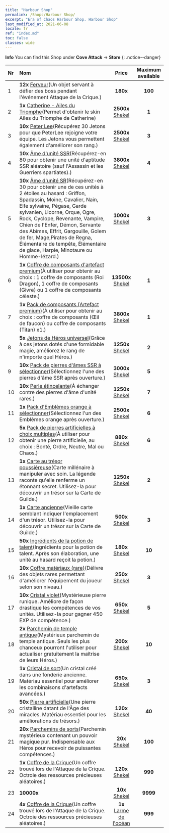 ```yaml
---
title: "Harbour Shop"
permalink: /Shops/Harbour Shop/
excerpt: "Era of Chaos Harbour Shop. Harbour Shop"
last_modified_at: 2021-06-08
locale: fr
ref: "index.md"
toc: false
classes: wide
---
```


**Info** You can find this Shop under **Cove Attack** -> **Store** 
{: .notice--danger}

  |  Nr  |      Nom      |         Price        |   Maximum available      |
  |:-----|:---------------|:--------------------:|:------------------------:|
  | 1 |  **12x** [Ferveur](/ItemsFR/con_954/)(Un objet servant à défier des boss pendant l'événement Attaque de la Crique.) |  **180x** <i class="fas fa-gem"/>  | **100** |
  | 2 |  **1x** [Catherine - Ailes du Triomphe](/ItemsFR/con_1032/)(Permet d'obtenir le skin Ailes du Triomphe de Catherine) |  **2500x** [Shekel](/ItemsFR/con_950/)  | **1** |
  | 3 |  **10x** [Peter Lee](/ItemsFR/her_397/)(Récupérez 30 Jetons pour que PeterLee rejoigne votre équipe. Les Jetons vous permettent également d'améliorer son rang.) |  **2500x** [Shekel](/ItemsFR/con_950/)  | **3** |
  | 4 |  **10x** [Âme d'unité SSR](/ItemsFR/con_535/)(Récupérez-en 80 pour obtenir une unité d'aptitude SSR aléatoire (sauf l'Assassin et les Guerriers spartiates).) |  **3800x** [Shekel](/ItemsFR/con_950/)  | **4** |
  | 5 |  **10x** [Âme d'unité SR](/ItemsFR/con_534/)(Récupérez-en 30 pour obtenir une de ces unités à 2 étoiles au hasard : Griffon, Spadassin, Moine, Cavalier, Nain, Elfe sylvaine, Pégase, Garde sylvanien, Licorne, Orque, Ogre, Rock, Cyclope, Revenante, Vampire, Chien de l'Enfer, Démon, Servante des Abîmes, Effrit, Gargouille, Golem de fer, Mage,Pirates de Regna, Élémentaire de tempête, Élémentaire de glace, Harpie, Minotaure ou Homme-lézard.) |  **1000x** [Shekel](/ItemsFR/con_950/)  | **3** |
  | 6 |  **1x** [Coffre de composants d'artefact premium](/ItemsFR/con_1740/)(À utiliser pour obtenir au choix : 1 coffre de composants (Roi Dragon), 1 coffre de composants (Givre) ou 1 coffre de composants céleste.) |  **13500x** [Shekel](/ItemsFR/con_950/)  | **1** |
  | 7 |  **1x** [Pack de composants (Artefact premium)](/ItemsFR/con_1433/)(À utiliser pour obtenir au choix : coffre de composants (Œil de faucon) ou coffre de composants (Titan) x1.) |  **3800x** [Shekel](/ItemsFR/con_950/)  | **1** |
  | 8 |  **5x** [Jetons de Héros universel](/ItemsFR/her_358/)(Grâce à ces jetons dotés d'une formidable magie, améliorez le rang de n'importe quel Héros.) |  **1250x** [Shekel](/ItemsFR/con_950/)  | **2** |
  | 9 |  **10x** [Pack de pierres d'âmes SSR à sélectionner](/ItemsFR/con_1105/)(Sélectionnez l'une des pierres d'âme SSR après ouverture.) |  **3000x** [Shekel](/ItemsFR/con_950/)  | **5** |
  | 10 |  **10x** [Perle étincelante](/ItemsFR/con_527/)(À échanger contre des pierres d'âme d'unité rares.) |  **1250x** [Shekel](/ItemsFR/con_950/)  | **7** |
  | 11 |  **1x** [Pack d'Emblèmes orange à sélectionner](/ItemsFR/con_1104/)(Sélectionnez l'un des Emblèmes orange après ouverture.) |  **2500x** [Shekel](/ItemsFR/con_950/)  | **6** |
  | 12 |  **5x** [Pack de pierres artificielles à choix multiples](/ItemsFR/con_1480/)(À utiliser pour obtenir une pierre artificielle, au choix : Bonté, Ordre, Neutre, Mal ou Chaos.) |  **880x** [Shekel](/ItemsFR/con_950/)  | **6** |
  | 13 |  **1x** [Carte au trésor poussiéreuse](/ItemsFR/con_1156/)(Carte millénaire à manipuler avec soin. La légende raconte qu'elle renferme un étonnant secret. Utilisez-la pour découvrir un trésor sur la Carte de Guilde.) |  **1250x** [Shekel](/ItemsFR/con_950/)  | **2** |
  | 14 |  **1x** [Carte ancienne](/ItemsFR/con_1155/)(Vieille carte semblant indiquer l'emplacement d'un trésor. Utilisez-la pour découvrir un trésor sur la Carte de Guilde.) |  **500x** [Shekel](/ItemsFR/con_950/)  | **3** |
  | 15 |  **50x** [Ingrédients de la potion de talent](/ItemsFR/con_1120/)(Ingrédients pour la potion de talent. Après son élaboration, une unité au hasard reçoit la potion.) |  **180x** [Shekel](/ItemsFR/con_950/)  | **10** |
  | 16 |  **10x** [Coffre matériaux (rare)](/ItemsFR/con_757/)(Délivre des objets rares permettant d'améliorer l'équipement du joueur selon son niveau.) |  **250x** [Shekel](/ItemsFR/con_950/)  | **3** |
  | 17 |  **10x** [Cristal violet](/ItemsFR/con_720/)(Mystérieuse pierre runique. Améliore de façon drastique les compétences de vos unités. Utilisez-la pour gagner 450 EXP de compétence.) |  **650x** [Shekel](/ItemsFR/con_950/)  | **5** |
  | 18 |  **2x** [Parchemin de temple antique](/ItemsFR/con_697/)(Mystérieux parchemin de temple antique. Seuls les plus chanceux pourront l'utiliser pour actualiser gratuitement la maîtrise de leurs Héros.) |  **200x** [Shekel](/ItemsFR/con_950/)  | **10** |
  | 19 |  **1x** [Cristal de sort](/ItemsFR/art_189/)(Un cristal créé dans une fonderie ancienne. Matériau essentiel pour améliorer les combinaisons d'artefacts avancées.) |  **650x** [Shekel](/ItemsFR/con_950/)  | **3** |
  | 20 |  **50x** [Pierre artificielle](/ItemsFR/art_188/)(Une pierre cristalline datant de l'Âge des miracles. Matériau essentiel pour les améliorations de trésors.) |  **120x** [Shekel](/ItemsFR/con_950/)  | **40** |
  | 21 |  **20x** [Parchemins de sorts](/ItemsFR/con_694/)(Parchemin mystérieux contenant un pouvoir magique pur. Indispensable aux Héros pour recevoir de puissantes compétences.) |  **20x** [Shekel](/ItemsFR/con_950/)  | **100** |
  | 22 |  **1x** [Coffre de la Crique](/ItemsFR/con_1093/)(Un coffre trouvé lors de l'Attaque de la Crique. Octroie des ressources précieuses aléatoires.) |  **120x** [Shekel](/ItemsFR/con_950/)  | **999** |
  | 23 |  **10000x** <i class="fas fa-coins"/> |  **10x** [Shekel](/ItemsFR/con_950/)  | **9999** |
  | 24 |  **4x** [Coffre de la Crique](/ItemsFR/con_1093/)(Un coffre trouvé lors de l'Attaque de la Crique. Octroie des ressources précieuses aléatoires.) |  **1x** [Larme de l'océan](/ItemsFR/con_955/)  | **999** |
